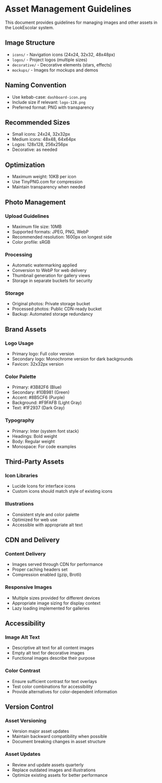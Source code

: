 # Asset Management Guidelines

This document provides guidelines for managing images and other assets in the LookEscolar system.

## Image Structure
- `icons/` - Navigation icons (24x24, 32x32, 48x48px)
- `logos/` - Project logos (multiple sizes)
- `decorative/` - Decorative elements (stars, effects)
- `mockups/` - Images for mockups and demos

## Naming Convention
- Use kebab-case: `dashboard-icon.png`
- Include size if relevant: `logo-128.png`
- Preferred format: PNG with transparency

## Recommended Sizes
- Small icons: 24x24, 32x32px
- Medium icons: 48x48, 64x64px  
- Logos: 128x128, 256x256px
- Decorative: as needed

## Optimization
- Maximum weight: 10KB per icon
- Use TinyPNG.com for compression
- Maintain transparency when needed

## Photo Management

### Upload Guidelines
- Maximum file size: 10MB
- Supported formats: JPEG, PNG, WebP
- Recommended resolution: 1600px on longest side
- Color profile: sRGB

### Processing
- Automatic watermarking applied
- Conversion to WebP for web delivery
- Thumbnail generation for gallery views
- Storage in separate buckets for security

### Storage
- Original photos: Private storage bucket
- Processed photos: Public CDN-ready bucket
- Backup: Automated storage redundancy

## Brand Assets

### Logo Usage
- Primary logo: Full color version
- Secondary logo: Monochrome version for dark backgrounds
- Favicon: 32x32px version

### Color Palette
- Primary: #3B82F6 (Blue)
- Secondary: #10B981 (Green)
- Accent: #8B5CF6 (Purple)
- Background: #F9FAFB (Light Gray)
- Text: #1F2937 (Dark Gray)

### Typography
- Primary: Inter (system font stack)
- Headings: Bold weight
- Body: Regular weight
- Monospace: For code examples

## Third-Party Assets

### Icon Libraries
- Lucide Icons for interface icons
- Custom icons should match style of existing icons

### Illustrations
- Consistent style and color palette
- Optimized for web use
- Accessible with appropriate alt text

## CDN and Delivery

### Content Delivery
- Images served through CDN for performance
- Proper caching headers set
- Compression enabled (gzip, Brotli)

### Responsive Images
- Multiple sizes provided for different devices
- Appropriate image sizing for display context
- Lazy loading implemented for galleries

## Accessibility

### Image Alt Text
- Descriptive alt text for all content images
- Empty alt text for decorative images
- Functional images describe their purpose

### Color Contrast
- Ensure sufficient contrast for text overlays
- Test color combinations for accessibility
- Provide alternatives for color-dependent information

## Version Control

### Asset Versioning
- Version major asset updates
- Maintain backward compatibility when possible
- Document breaking changes in asset structure

### Asset Updates
- Review and update assets quarterly
- Replace outdated images and illustrations
- Optimize existing assets for better performance